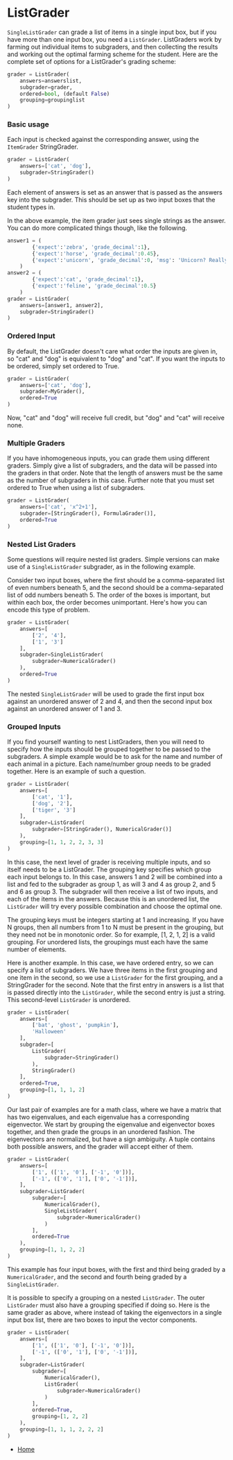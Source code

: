 ListGrader
==========

`SingleListGrader` can grade a list of items in a single input box, but if you have more than one input box, you need a `ListGrader`. ListGraders work by farming out individual items to subgraders, and then collecting the results and working out the optimal farming scheme for the student. Here are the complete set of options for a ListGrader's grading scheme:

```python
grader = ListGrader(
    answers=answerslist,
    subgrader=grader,
    ordered=bool, (default False)
    grouping=groupinglist
)
```


### Basic usage

Each input is checked against the corresponding answer, using the `ItemGrader` StringGrader.

```python
grader = ListGrader(
    answers=['cat', 'dog'],
    subgrader=StringGrader()
)
```

Each element of answers is set as an answer that is passed as the answers key into the subgrader. This should be set up as two input boxes that the student types in.

In the above example, the item grader just sees single strings as the answer. You can do more complicated things though, like the following.

```python
answer1 = (
        {'expect':'zebra', 'grade_decimal':1},
        {'expect':'horse', 'grade_decimal':0.45},
        {'expect':'unicorn', 'grade_decimal':0, 'msg': 'Unicorn? Really?'}
    )
answer2 = (
        {'expect':'cat', 'grade_decimal':1},
        {'expect':'feline', 'grade_decimal':0.5}
    )
grader = ListGrader(
    answers=[answer1, answer2],
    subgrader=StringGrader()
)
```


### Ordered Input

By default, the ListGrader doesn't care what order the inputs are given in, so "cat" and "dog" is equivalent to "dog" and "cat". If you want the inputs to be ordered, simply set ordered to True.

```python
grader = ListGrader(
    answers=['cat', 'dog'],
    subgrader=MyGrader(),
    ordered=True
)
```

Now, "cat" and "dog" will receive full credit, but "dog" and "cat" will receive none.


### Multiple Graders

If you have inhomogeneous inputs, you can grade them using different graders. Simply give a list of subgraders, and the data will be passed into the graders in that order. Note that the length of answers must be the same as the number of subgraders in this case. Further note that you must set ordered to True when using a list of subgraders.

```python
grader = ListGrader(
    answers=['cat', 'x^2+1'],
    subgrader=[StringGrader(), FormulaGrader()],
    ordered=True
)
```


### Nested List Graders

Some questions will require nested list graders. Simple versions can make use of a `SingleListGrader` subgrader, as in the following example.

Consider two input boxes, where the first should be a comma-separated list of even numbers beneath 5, and the second should be a comma-separated list of odd numbers beneath 5. The order of the boxes is important, but within each box, the order becomes unimportant. Here's how you can encode this type of problem.

```python
grader = ListGrader(
    answers=[
        ['2', '4'],
        ['1', '3']
    ],
    subgrader=SingleListGrader(
        subgrader=NumericalGrader()
    ),
    ordered=True
)
```

The nested `SingleListGrader` will be used to grade the first input box against an unordered answer of 2 and 4, and then the second input box against an unordered answer of 1 and 3.


### Grouped Inputs

If you find yourself wanting to nest ListGraders, then you will need to specify how the inputs should be grouped together to be passed to the subgraders. A simple example would be to ask for the name and number of each animal in a picture. Each name/number group needs to be graded together. Here is an example of such a question.

```python
grader = ListGrader(
    answers=[
        ['cat', '1'],
        ['dog', '2'],
        ['tiger', '3']
    ],
    subgrader=ListGrader(
        subgrader=[StringGrader(), NumericalGrader()]
    ),
    grouping=[1, 1, 2, 2, 3, 3]
)
```

In this case, the next level of grader is receiving multiple inputs, and so itself needs to be a ListGrader. The grouping key specifies which group each input belongs to. In this case, answers 1 and 2 will be combined into a list and fed to the subgrader as group 1, as will 3 and 4 as group 2, and 5 and 6 as group 3. The subgrader will then receive a list of two inputs, and each of the items in the answers. Because this is an unordered list, the `ListGrader` will try every possible combination and choose the optimal one.

The grouping keys must be integers starting at 1 and increasing. If you have N groups, then all numbers from 1 to N must be present in the grouping, but they need not be in monotonic order. So for example, [1, 2, 1, 2] is a valid grouping. For unordered lists, the groupings must each have the same number of elements.

Here is another example. In this case, we have ordered entry, so we can specify a list of subgraders. We have three items in the first grouping and one item in the second, so we use a `ListGrader` for the first grouping, and a StringGrader for the second. Note that the first entry in answers is a list that is passed directly into the `ListGrader`, while the second entry is just a string. This second-level `ListGrader` is unordered.

```python
grader = ListGrader(
    answers=[
        ['bat', 'ghost', 'pumpkin'],
        'Halloween'
    ],
    subgrader=[
        ListGrader(
            subgrader=StringGrader()
        ),
        StringGrader()
    ],
    ordered=True,
    grouping=[1, 1, 1, 2]
)
```

Our last pair of examples are for a math class, where we have a matrix that has two eigenvalues, and each eigenvalue has a corresponding eigenvector. We start by grouping the eigenvalue and eigenvector boxes together, and then grade the groups in an unordered fashion. The eigenvectors are normalized, but have a sign ambiguity. A tuple contains both possible answers, and the grader will accept either of them.

```python
grader = ListGrader(
    answers=[
        ['1', (['1', '0'], ['-1', '0'])],
        ['-1', (['0', '1'], ['0', '-1'])],
    ],
    subgrader=ListGrader(
        subgrader=[
            NumericalGrader(),
            SingleListGrader(
                subgrader=NumericalGrader()
            )
        ],
        ordered=True
    ),
    grouping=[1, 1, 2, 2]
)
```

This example has four input boxes, with the first and third being graded by a `NumericalGrader`, and the second and fourth being graded by a `SingleListGrader`.

It is possible to specify a grouping on a nested `ListGrader`. The outer `ListGrader` must also have a grouping specified if doing so. Here is the same grader as above, where instead of taking the eigenvectors in a single input box list, there are two boxes to input the vector components.

```python
grader = ListGrader(
    answers=[
        ['1', (['1', '0'], ['-1', '0'])],
        ['-1', (['0', '1'], ['0', '-1'])],
    ],
    subgrader=ListGrader(
        subgrader=[
            NumericalGrader(),
            ListGrader(
                subgrader=NumericalGrader()
            )
        ],
        ordered=True,
        grouping=[1, 2, 2]
    ),
    grouping=[1, 1, 1, 2, 2, 2]
)
```


- [Home](README.md)
